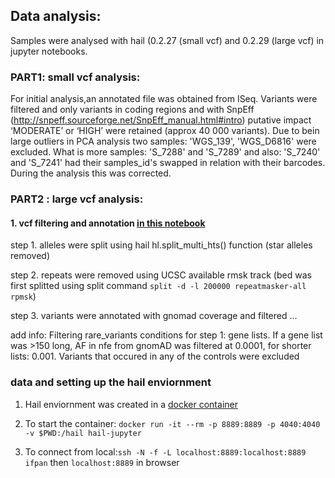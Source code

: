 ## Data analysis:

Samples were analysed with hail (0.2.27 (small vcf) and 0.2.29 (large vcf) in jupyter notebooks. 


### PART1: small vcf analysis:
For initial analysis,an annotated file was obtained from ISeq. Variants were filtered and only variants in coding regions and with SnpEff (http://snpeff.sourceforge.net/SnpEff_manual.html#intro) putative impact ‘MODERATE’ or ‘HIGH’ were retained (approx 40 000 variants). Due to bein large outliers in PCA analysis two samples: 'WGS_139', 'WGS_D6816' were excluded. What is more samples: 'S_7288' and 'S_7289' and also: 'S_7240' and 'S_7241' had their samples_id's swapped in relation with their barcodes. During the analysis this was corrected.



### PART2 : large vcf analysis:

#### 1. vcf filtering and annotation [in this notebook](large_vcf_prep.ipynb)

step 1. alleles were split using hail hl.split_multi_hts() function (star alleles removed)

step 2. repeats were removed using UCSC available rmsk track (bed was first splitted using split command `split -d -l 200000 repeatmasker-all rpmsk`)

step 3. variants were annotated with gnomad coverage and filtered ...


add info: Filtering rare_variants conditions for step 1: gene lists. If a gene list was >150 long, AF in nfe from gnomAD was filtered at 0.0001, for shorter lists: 0.001. Variants that occured in any of the controls were excluded


### data and setting up the hail enviornment

1. Hail enviornment was created in a [docker container](Dockerfile)

2. To start the container: `docker run -it --rm -p 8889:8889 -p 4040:4040 -v $PWD:/hail hail-jupyter` 

3. To connect from local:`ssh -N -f -L localhost:8889:localhost:8889 ifpan` then `localhost:8889` in browser
 
